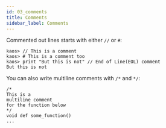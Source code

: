 ```yaml
---
id: 03_comments
title: Comments
sidebar_label: Comments
---
```


Commented out lines starts with either `//` or `#`:

```text
kaos> // This is a comment
kaos> # This is a comment too
kaos> print "But this is not" // End of Line(EOL) comment
But this is not
```

You can also write multiline comments with `/*` and `*/`:

```text
/*
This is a
multiline comment
for the function below
*/
void def some_function()
...
```
